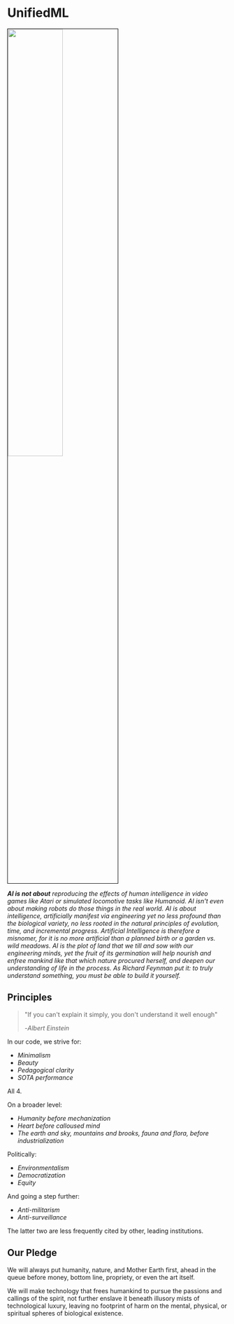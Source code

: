 # UnifiedML

<p align="center">

[comment]: <> (  <img width="100%" style="border-top:20px solid black;border-right:1px solid black;border-bottom:20px solid black;border-left:1px solid black;" src="https://i.imgur.com/oxBvCrk.jpeg">)
<img width="50%" style="border:1px solid black;"  src="https://i.imgur.com/YWndtJc.jpeg">
 </p>

[comment]: <> (*__AI is not about__ reproducing the effects of human intelligence in video games like Atari or simulated locomotive tasks like Humanoid. AI isn't even about making robots do those things in the real world. AI is about intelligence, artificially manifest via engineering yet no less profound than the biological variety, no less rooted in the natural principles of evolution, time, and incremental progress that have characterized the growth of intelligent life in the universe since the primordial biogenesis. These principles are rooted in nature, in the organic, beating heart of life, of all that is aware and experiences the qualia of being. Artificial Intelligence is therefore a misnomer, for it is no more artificial than a planned birth or a garden vs. wild meadows. AI is the plot of land that we till and sow with our bare hands, but the fruit of its germinating seed will be no less nourishing than that which God procured himself, and by this end we will create utopia, understand consciousness, and build the spirit of the heavens in our machines, for as Richard Feynman put it: to truly understand something, you must be able to build it yourself.*)
*__AI is not about__ reproducing the effects of human intelligence in video games like Atari or simulated locomotive tasks like Humanoid. AI isn't even about making robots do those things in the real world. AI is about intelligence, artificially manifest via engineering yet no less profound than the biological variety, no less rooted in the natural principles of evolution, time, and incremental progress. Artificial Intelligence is therefore a misnomer, for it is no more artificial than a planned birth or a garden vs. wild meadows. AI is the plot of land that we till and sow with our engineering minds, yet the fruit of its germination will help nourish and enfree mankind like that which nature procured herself, and deepen our understanding of life in the process. As Richard Feynman put it: to truly understand something, you must be able to build it yourself.*

## Principles

> "If you can't explain it simply, you don't understand it well enough"
>
> -*Albert Einstein*

In our code, we strive for:

- *Minimalism*
- *Beauty*
- *Pedagogical clarity*
- *SOTA performance*

All 4.

On a broader level:

- *Humanity before mechanization*
- *Heart before calloused mind*
- *The earth and sky, mountains and brooks, fauna and flora, before industrialization*
  
[comment]: <> (- *The earth and trees, mountains and brooks, deer and caribou before industrialization* )

Politically:

- *Environmentalism*
- *Democratization*
- *Equity*

And going a step further:

- *Anti-militarism*
- *Anti-surveillance*

The latter two are less frequently cited by other, leading institutions.

## Our Pledge

We will always put humanity, nature, and Mother Earth first, ahead in the queue before money, bottom line, propriety, or even the art itself.

We will make technology that frees humankind to pursue the passions and callings of the spirit, not further enslave it beneath illusory mists of technological luxury, leaving no footprint of harm on the mental, physical, or spiritual spheres of biological existence. 

[comment]: <> (We envision a world that is care-taken by AI, sustainably, efficiently, leaving no footprint of harm on the mental, physical, or spiritual spheres of biological existence. )



